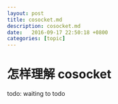```yaml
---
layout: post
title: cosocket.md
description: cosocket.md
date:   2016-09-17 22:50:18 +0800 
categories: [topic]
---
```

# 怎样理解 cosocket

todo: waiting to todo